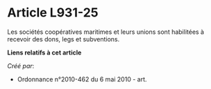 # Article L931-25

Les sociétés coopératives maritimes et leurs unions sont habilitées à recevoir des dons, legs et subventions.

**Liens relatifs à cet article**

_Créé par_:

  - Ordonnance n°2010-462 du 6 mai 2010 - art.
